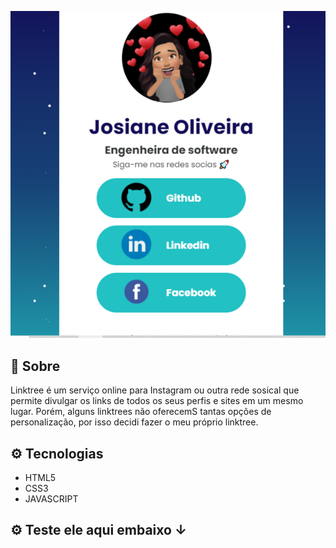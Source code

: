![miniatura-linktree](miniatura-linktree.png)

## 🔖 Sobre

Linktree é um serviço online para Instagram ou outra rede sosical que permite divulgar os links de todos os seus perfis e sites em um mesmo lugar. Porém, alguns linktrees não oferecemS tantas opções de personalização, por isso decidi fazer o meu próprio linktree.

## ⚙ Tecnologias

- HTML5
- CSS3
- JAVASCRIPT

## ⚙ Teste ele aqui embaixo &#8595;

